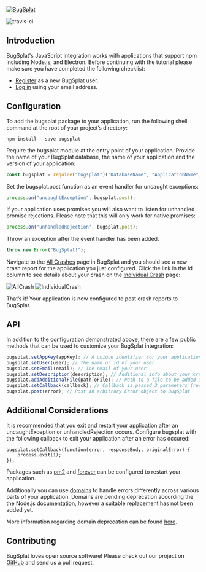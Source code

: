 [![BugSplat](https://s3.amazonaws.com/bugsplat-public/npm/header.png)](https://www.bugsplat.com)

![travis-ci](https://travis-ci.org/BugSplat-Git/bugsplat-js.svg?branch=master)
## Introduction
BugSplat's JavaScript integration works with applications that support npm including Node.js, and Electron. Before continuing with the tutorial please make sure you have completed the following checklist:
* [Register](http://www.bugsplat.com/account-registration/) as a new BugSplat user.
* [Log in](https://www.bugsplat.com/user-login/) using your email address.

## Configuration
To add the bugsplat package to your application, run the following shell command at the root of your project’s directory:
```shell
npm install --save bugsplat
```
Require the bugsplat module at the entry point of your application. Provide the name of your BugSplat database, the name of your application and the version of your application:
 ```js
 const bugsplat = require("bugsplat")("DatabaseName", "ApplicationName", "1.0.0.0");
 ```
Set the bugsplat.post function as an event handler for uncaught exceptions:
```js
process.on("uncaughtException", bugsplat.post);
```
If your application uses promises you will also want to listen for unhandled promise rejections. Please note that this will only work for native promises:
```js
process.on("unhandledRejection", bugsplat.post);
```
Throw an exception after the event handler has been added. 
```js
throw new Error("BugSplat!");
```
Navigate to the [All Crashes](https://www.bugsplat.com/allCrash/) page in BugSplat and you should see a new crash report for the application you just configured. Click the link in the Id column to see details about your crash on the [Individual Crash](https://www.bugsplat.com/individualCrash/?id=405) page:

![AllCrash](https://s3.amazonaws.com/bugsplat-public/npm/allCrash.png)
![IndividualCrash](https://s3.amazonaws.com/bugsplat-public/npm/individualCrash.png)

That’s it! Your application is now configured to post crash reports to BugSplat.

## API
In addition to the configuration demonstrated above, there are a few public methods that can be used to customize your BugSplat integration:
```js
bugsplat.setAppKey(appKey); // A unique identifier for your application
bugsplat.setUser(user); // The name or id of your user
bugsplat.setEmail(email); // The email of your user
bugsplat.setDescription(description); // Additional info about your crash that gets reset after every post
bugsplat.addAdditionalFile(pathToFile); // Path to a file to be added at post time (limit 1MB)
bugsplat.setCallback(callback); // Callback is passed 3 parameters (requestError, responseBody, originalError) and runs after bugsplat.post
bugsplat.post(error); // Post an arbitrary Error object to BugSplat
```
## Additional Considerations
It is recommended that you exit and restart your application after an uncaughtException or unhandledRejection occurs. Configure bugsplat with the following callback to exit your application after an error has occured:
```
bugsplat.setCallback(function(error, responseBody, originalError) {
    process.exit(1);
});
```
Packages such as [pm2](https://www.npmjs.com/package/pm2) and [forever](https://www.npmjs.com/package/forever) can be configured to restart your application.

Additionally you can use [domains](https://nodejs.org/api/domain.html#domain_warning_don_t_ignore_errors) to handle errors differently across various parts of your application. Domains are pending deprecation according the the Node.js [documentation](https://nodejs.org/api/domain.html), however a suitable replacement has not been added yet.

More information regarding domain deprecation can be found [here](https://github.com/nodejs/node/issues/10843).
## Contributing
BugSplat loves open source software! Please check out our project on [GitHub](https://github.com/bobbyg603/bugsplat-js) and send us a pull request.
